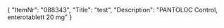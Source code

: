 {
  "ItemNr": "088343",
  "Title": "test",
  "Description": "PANTOLOC Control, enterotablett 20 mg"
}